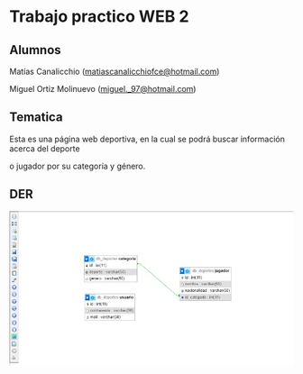 # Trabajo practico WEB 2

## Alumnos

Matías Canalicchio (matiascanalicchiofce@hotmail.com)

Miguel Ortiz Molinuevo (miguel._97@hotmail.com)

## Tematica

Esta es una página web deportiva, en la cual se podrá buscar información acerca del deporte

o jugador por su categoría y género.

## DER

![Diagrama de entidad relacion](/imagen/der.jpg "Diagrama de entidad relacion")